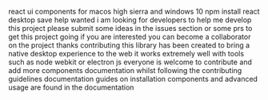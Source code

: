 react ui components for macos high sierra and windows 10 npm install react desktop save help wanted i am looking for developers to help me develop this project please submit some ideas in the issues section or some prs to get this project going if you are interested you can become a collaborator on the project thanks contributing this library has been created to bring a native desktop experience to the web it works extremely well with tools such as node webkit or electron js everyone is welcome to contribute and add more components documentation whilst following the contributing guidelines documentation guides on installation components and advanced usage are found in the documentation